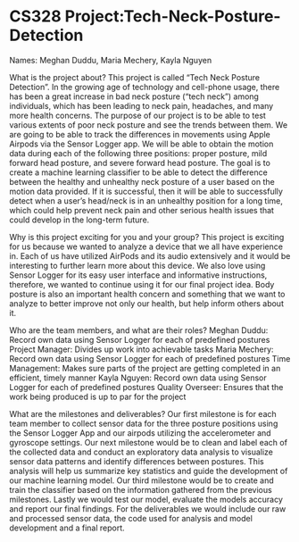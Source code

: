 # CS328 Project:Tech-Neck-Posture-Detection
Names: Meghan Duddu, Maria Mechery, Kayla Nguyen

What is the project about?
This project is called “Tech Neck Posture Detection”. In the growing age of technology and cell-phone usage, there has been a great increase in bad neck posture (“tech neck”) among individuals, which has been leading to neck pain, headaches, and many more health concerns. The purpose of our project is to be able to test various extents of poor neck posture and see the trends between them. We are going to be able to track the differences in movements using Apple Airpods via the Sensor Logger app. We will be able to obtain the motion data during each of the following three positions: proper posture, mild forward head posture, and severe forward head posture. The goal is to create a machine learning classifier to be able to detect the difference between the healthy and unhealthy neck posture of a user based on the motion data provided. If it is successful, then it will be able to successfully detect when a user’s head/neck is in an unhealthy position for a long time, which could help prevent neck pain and other serious health issues that could develop in the long-term future.

Why is this project exciting for you and your group?
This project is exciting for us because we wanted to analyze a device that we all have experience in. Each of us have utilized AirPods and its audio extensively and it would be interesting to further learn more about this device. We also love using Sensor Logger for its easy user interface and informative instructions, therefore, we wanted to continue using it for our final project idea. Body posture is also an important health concern and something that we want to analyze to better improve not only our health, but help inform others about it.

Who are the team members, and what are their roles?
Meghan Duddu:
Record own data using Sensor Logger for each of predefined postures
Project Manager: Divides up work into achievable tasks
Maria Mechery:
Record own data using Sensor Logger for each of predefined postures
Time Management: Makes sure parts of the project are getting completed in an efficient, timely manner
Kayla Nguyen:
Record own data using Sensor Logger for each of predefined postures
Quality Overseer: Ensures that the work being produced is up to par for the project

What are the milestones and deliverables?
Our first milestone is for each team member to collect sensor data for the three posture positions using the Sensor Logger App and our airpods utilizing the accelerometer and gyroscope settings. Our next milestone would be to clean and label each of the collected data and conduct an exploratory data analysis to visualize sensor data patterns and identify differences between postures. This analysis will help us summarize key statistics and guide the development of our machine learning model. Our third milestone would be to create and train the classifier based on the information gathered from the previous milestones. Lastly we would test our model, evaluate the models accuracy and report our final findings. For the deliverables we would include our raw and processed sensor data, the code used for analysis and model development and a final report. 
